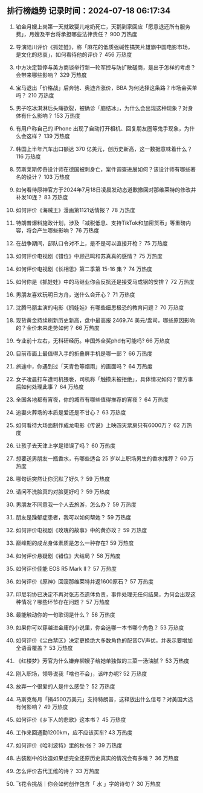 
## 排行榜趋势 记录时间：2024-07-18 06:17:34
  
  1. 铂金月嫂上岗第一天就致婴儿呛奶死亡，天鹅到家回应「愿意退还所有服务费」，月嫂及平台将承担哪些法律责任？ 900 万热度
    
  2. 导演陆川评价《抓娃娃》，称「麻花的低质强碱性搞笑片雄霸中国电影市场，是文化的悲哀」，如何看待他的评价？ 456 万热度
    
  3. 中方决定暂停与美方商谈举行新一轮军控与防扩散磋商，是出于怎样的考虑？会带来哪些影响？ 329 万热度
    
  4. 宝马退出「价格战」后奔驰、奥迪齐涨价，BBA 为何选择这条路？市场会买单吗？ 210 万热度
    
  5. 男子吃冰淇淋后头痛欲裂，被确诊「脑结冰」，为什么会出现这种现象？对身体有什么影响？ 153 万热度
    
  6. 有用户称自己的 iPhone 出现了自动打开相机、回复朋友圈等鬼手现象，为什么会这样？ 139 万热度
    
  7. 韩国上半年汽车出口额达 370 亿美元，创历史新高，这一数据意味着什么？ 116 万热度
    
  8. 劳斯莱斯传奇设计师在德国被刺身亡，案件调查进展如何？该设计师有哪些著名的设计？ 103 万热度
    
  9. 如何看待原神官方于2024年7月18日凌晨发动态道歉撤回对那维莱特的修改并补发10连？ 83 万热度
    
  10. 如何评价《海贼王》漫画第1121话情报？ 78 万热度
    
  11. 特朗普爆料施政计划，涉及「减税低息、支持TikTok和加密货币」等重磅内容，将会产生哪些影响？ 76 万热度
    
  12. 在战争期间，部队口令对不上，是不是可以直接开枪？ 75 万热度
    
  13. 如何评价电视剧《错位》中顾己鸣和苏真真的感情？ 75 万热度
    
  14. 如何评价电视剧《长相思》第二季第 15-16 集？ 74 万热度
    
  15. 如何你是《抓娃娃》中的马继业你会反抗还是接受马成钢的安排？ 72 万热度
    
  16. 男朋友喜欢玩明日方舟，送什么会开心？ 71 万热度
    
  17. 沈腾马丽主演的电影《抓娃娃》有哪些细思极恐的教育问题？ 70 万热度
    
  18. 现货黄金持续刷新历史新高，盘中最高报 2469.74 美元/盎司，哪些原因影响的？金价未来走势如何？ 66 万热度
    
  19. 专业前十左右，无科研经历。申国外全奖phd有可能吗? 66 万热度
    
  20. 目前市面上最值得入手的折叠屏手机是哪一部？ 66 万热度
    
  21. 旅途中，你遇到过「天青色等烟雨」的画面吗？ 64 万热度
    
  22. 女子凌晨打车遭司机猥亵，司机称「触摸未被拒绝」，具体情况如何？警方事后如何处理此事？ 64 万热度
    
  23. 全国各地都有宵夜，你的城市有哪些值得推荐的宵夜？ 64 万热度
    
  24. 追妻火葬场的本质是爱还是不甘心？ 63 万热度
    
  25. 如何看待大场面制作成龙电影《传说》上映四天票房只有6000万？ 62 万热度
    
  26. 让孩子去天津上学是错误了吗？ 60 万热度
    
  27. 想要送男朋友一瓶香水，有哪些适合 25 岁以上职场男生的香水推荐？ 60 万热度
    
  28. 哪句话突然让你沉默了好久？ 59 万热度
    
  29. 请问不洗脸真的对脸更好吗？ 59 万热度
    
  30. 男朋友不同意我一个人去旅游，怎么办？ 59 万热度
    
  31. 朋友是躁郁症患者，我可以如何帮她？ 59 万热度
    
  32. 如何评价电视剧《玫瑰的故事》中的黄亦玫？ 59 万热度
    
  33. 巅峰期的成龙身体素质是怎么一种存在? 59 万热度
    
  34. 如何评价悬疑剧《错位》大结局？ 58 万热度
    
  35. 如何评价佳能 EOS R5 Mark II？ 57 万热度
    
  36. 如何评价《原神》回滚那维莱特并返1600原石？ 57 万热度
    
  37. 印尼羽协已决定不再对张志杰遗体负责，事件处理无任何结果，为何会出现这种情况？哪些环节存在问题？ 57 万热度
    
  38. 最能触动你的一句歌词是什么？ 56 万热度
    
  39. 如果你可以穿越进金庸的小说里，你会选哪一本书哪个角色？ 53 万热度
    
  40. 如何评价《尘白禁区》决定更换绝大多数角色的配音CV声优，并表示要增加全语音覆盖？ 53 万热度
    
  41. 《红楼梦》芳官为什么嫌弃柳嫂子给她单独做的三菜一汤油腻？ 53 万热度
    
  42. 刚入职场，领导说我「啥也不会」，该咋办呢? 52 万热度
    
  43. 放弃一个很爱的人是什么感受？ 52 万热度
    
  44. 马斯克每月「捐4500万美元」支持特朗普，这释放出什么信号？对美国大选有何影响？ 49 万热度
    
  45. 如何评价《乡下人的悲歌》这本书？ 45 万热度
    
  46. 工作来回通勤1200km，应不应该买车? 43 万热度
    
  47. 如何评价《哈利波特》里的秋·张？ 39 万热度
    
  48. 古装剧中的妆造如果想完全还原历史真实的情况会有多难？ 36 万热度
    
  49. 怎么评价古代王维的诗？ 33 万热度
    
  50. 飞花令挑战｜你会如何创作包含「 水 」字的诗句？ 30 万热度
    
